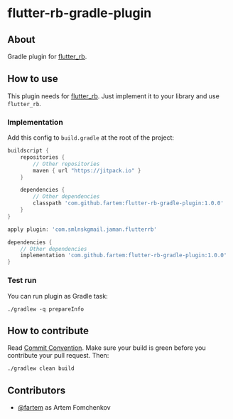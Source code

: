 # flutter-rb-gradle-plugin

## About

Gradle plugin for [flutter_rb](https://github.com/fartem/flutter_rb).

## How to use

This plugin needs for [flutter_rb](https://github.com/fartem/flutter_rb). Just implement it to your library and use `flutter_rb`.

### Implementation

Add this config to `build.gradle` at the root of the project:

```groovy
buildscript {
    repositories {
        // Other repositories
        maven { url "https://jitpack.io" }
    }

    dependencies {
        // Other dependencies
        classpath 'com.github.fartem:flutter-rb-gradle-plugin:1.0.0'
    }
}

apply plugin: 'com.smlnskgmail.jaman.flutterrb'

dependencies {
    // Other dependencies
    implementation 'com.github.fartem:flutter-rb-gradle-plugin:1.0.0'
}
```

### Test run

You can run plugin as Gradle task:

```shell
./gradlew -q prepareInfo
```

## How to contribute

Read [Commit Convention](https://github.com/fartem/repository-rules/blob/master/commit-convention/COMMIT_CONVENTION.md). Make sure your build is green before you contribute your pull request. Then:

```shell
./gradlew clean build
```

## Contributors

- [@fartem](https://github.com/fartem) as Artem Fomchenkov

